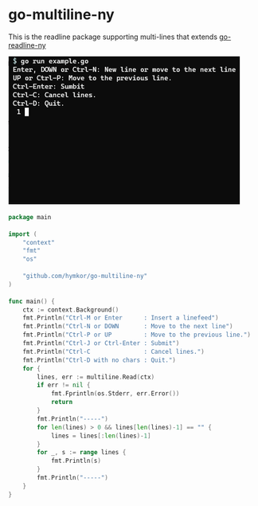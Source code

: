 go-multiline-ny
===============

This is the readline package supporting multi-lines that extends [go-readline-ny]

[go-readline-ny]: https://github.com/nyaosorg/go-readline-ny

![image](./demo.gif)

```example.go
package main

import (
    "context"
    "fmt"
    "os"

    "github.com/hymkor/go-multiline-ny"
)

func main() {
    ctx := context.Background()
    fmt.Println("Ctrl-M or Enter      : Insert a linefeed")
    fmt.Println("Ctrl-N or DOWN       : Move to the next line")
    fmt.Println("Ctrl-P or UP         : Move to the previous line.")
    fmt.Println("Ctrl-J or Ctrl-Enter : Submit")
    fmt.Println("Ctrl-C               : Cancel lines.")
    fmt.Println("Ctrl-D with no chars : Quit.")
    for {
        lines, err := multiline.Read(ctx)
        if err != nil {
            fmt.Fprintln(os.Stderr, err.Error())
            return
        }
        fmt.Println("-----")
        for len(lines) > 0 && lines[len(lines)-1] == "" {
            lines = lines[:len(lines)-1]
        }
        for _, s := range lines {
            fmt.Println(s)
        }
        fmt.Println("-----")
    }
}
```
